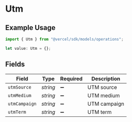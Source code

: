 # Utm

## Example Usage

```typescript
import { Utm } from "@vercel/sdk/models/operations";

let value: Utm = {};
```

## Fields

| Field              | Type               | Required           | Description        |
| ------------------ | ------------------ | ------------------ | ------------------ |
| `utmSource`        | *string*           | :heavy_minus_sign: | UTM source         |
| `utmMedium`        | *string*           | :heavy_minus_sign: | UTM medium         |
| `utmCampaign`      | *string*           | :heavy_minus_sign: | UTM campaign       |
| `utmTerm`          | *string*           | :heavy_minus_sign: | UTM term           |